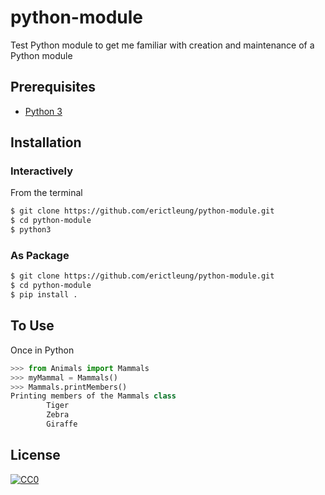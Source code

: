 # python-module

Test Python module to get me familiar with creation and maintenance of a Python module

## Prerequisites

- [Python 3](https://www.python.org/)

## Installation

### Interactively

From the terminal

```sh
$ git clone https://github.com/erictleung/python-module.git
$ cd python-module
$ python3
```

### As Package

```sh
$ git clone https://github.com/erictleung/python-module.git
$ cd python-module
$ pip install .
```

## To Use

Once in Python

```python
>>> from Animals import Mammals
>>> myMammal = Mammals()
>>> Mammals.printMembers()
Printing members of the Mammals class
        Tiger
        Zebra
        Giraffe
```

## License

[![CC0](http://mirrors.creativecommons.org/presskit/buttons/88x31/svg/cc-zero.svg)](https://creativecommons.org/publicdomain/zero/1.0/)
